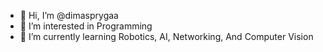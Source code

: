 - 👋 Hi, I’m @dimasprygaa
- 👀 I’m interested in Programming
- 🌱 I’m currently learning Robotics, AI, Networking, And Computer Vision

<!---
dimasprygaa/dimasprygaa is a ✨ special ✨ repository because its `README.md` (this file) appears on your GitHub profile.
You can click the Preview link to take a look at your changes.
--->
